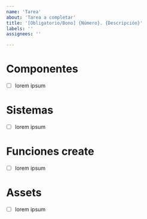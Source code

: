 ```yaml
---
name: 'Tarea'
about: 'Tarea a completar'
title: '[Obligatorio/Bono] {Número}. {Descripción}'
labels: ''
assignees: ''

---
```

<!-- En la medida de lo posible, completar la siguiente info. -->
# Componentes
- [ ] lorem ipsum

# Sistemas
- [ ] lorem ipsum

# Funciones create 
- [ ] lorem ipsum

# Assets
- [ ] lorem ipsum
